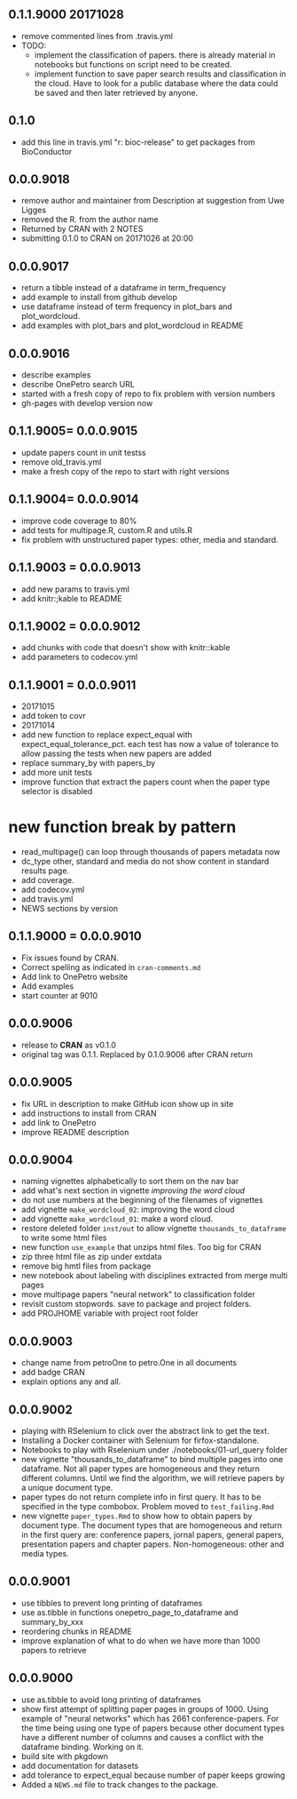 ## 0.1.1.9000 20171028
* remove commented lines from .travis.yml
* TODO:
  * implement the classification of papers. there is already material in notebooks but functions on script need to be created.
  * implement function to save paper search results and classification in the cloud. Have to look for a public database where the data could be saved and then later retrieved by anyone.
  

## 0.1.0
* add this line in travis.yml "r: bioc-release" to get packages from BioConductor

## 0.0.0.9018
* remove author and maintainer from Description at suggestion from Uwe Ligges
* removed the R. from the author name
* Returned by CRAN with 2 NOTES
* submitting 0.1.0 to CRAN on 20171026 at 20:00

## 0.0.0.9017
* return a tibble instead of a dataframe in term_frequency
* add example to install from github develop 
* use dataframe instead of term frequency in plot_bars and plot_wordcloud.
* add examples with plot_bars and plot_wordcloud in README

## 0.0.0.9016
* describe examples
* describe OnePetro search URL
* started with a fresh copy of repo to fix problem with version numbers
* gh-pages with develop version now

## 0.1.1.9005= 0.0.0.9015
* update papers count in unit testss
* remove old_travis.yml
* make a fresh copy of the repo to start with right versions

## 0.1.1.9004= 0.0.0.9014
* improve code coverage to 80%
* add tests for multipage.R, custom.R and utils.R
* fix problem with unstructured paper types: other, media and standard.


## 0.1.1.9003 = 0.0.0.9013
* add new params to travis.yml
* add knitr:;kable to README

## 0.1.1.9002 = 0.0.0.9012
* add chunks with code that doesn't show with knitr::kable
* add parameters to codecov.yml

## 0.1.1.9001 = 0.0.0.9011
* 20171015
* add token to covr
* 20171014
* add new function to replace expect_equal with expect_equal_tolerance_pct. each test has now a value of tolerance to allow passing the tests when new papers are added
* replace summary_by with papers_by
* add more unit tests
* improve function that extract the papers count when the paper type selector is disabled
# new function break by pattern
* read_multipage() can loop through thousands of papers metadata now
* dc_type other, standard and media do not show content in standard results page.
* add coverage. 
* add codecov.yml
* add travis.yml
* NEWS sections by version

## 0.1.1.9000 = 0.0.0.9010
* Fix issues found by CRAN.
* Correct spelling as indicated in `cran-comments.md`
* Add link to OnePetro website
* Add examples
* start counter at 9010

## 0.0.0.9006
* release to **CRAN** as v0.1.0
* original tag was 0.1.1. Replaced by 0.1.0.9006 after CRAN return

## 0.0.0.9005

* fix URL in description to make GitHub icon show up in site
* add instructions to install from CRAN
* add link to OnePetro
* improve README description

## 0.0.0.9004
* naming vignettes alphabetically to sort them on the nav bar
* add what's next section in vignette *improving the word cloud*
* do not use numbers at the beginning of the filenames of vignettes
* add vignette `make_wordcloud_02`: improving the word cloud
* add vignette `make_wordcloud_01`: make a word cloud.
* restore deleted folder `inst/out` to allow vignette `thousands_to_dataframe` to write some html files
* new function `use_example` that unzips html files. Too big for CRAN
* zip three html file as zip under extdata
* remove big hmtl files from package
* new notebook about labeling with disciplines extracted from merge multi pages
* move multipage papers "neural network" to classification folder
* revisit custom stopwords. save to package and project folders.
* add PROJHOME variable with project root folder

## 0.0.0.9003
* change name from petroOne to petro.One in all documents
* add badge CRAN
* explain options any and all.

## 0.0.0.9002
* playing with RSelenium to click over the abstract link to get the text.
* Installing a Docker container with Selenium for firfox-standalone.
* Notebooks to play with Rselenium under ./notebooks/01-url_query folder
* new vignette "thousands_to_dataframe" to bind multiple pages into one dataframe. Not all paper types are homogeneous and they return different columns. Until we find the algorithm, we will retrieve papers by a unique document type.
* paper types do not return complete info in first query. It has to be specified in the type combobox. Problem moved to `test_failing.Rmd`
* new vignette `paper_types.Rmd` to show how to obtain papers by document type. The document types that are homogeneous and return in the first query are: conference papers, jornal papers, general papers, presentation papers and chapter papers. Non-homogeneous: other and media types.

## 0.0.0.9001

* use tibbles to prevent long printing of dataframes
* use as.tibble in functions onepetro_page_to_dataframe and summary_by_xxx
* reordering chunks in README
* improve explanation of what to do when we have more than 1000 papers to retrieve

## 0.0.0.9000

* use as.tibble to avoid long printing of dataframes
* show first attempt of splitting paper pages in groups of 1000. Using example of "neural networks" which has 2661 conference-papers. For the time being using one type of papers because other document types have a different number of columns and causes a conflict with the dataframe binding. Working on it.
* build site with pkgdown
* add documentation for datasets
* add tolerance to expect_equal because number of paper keeps growing
* Added a `NEWS.md` file to track changes to the package.

